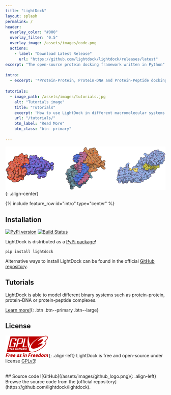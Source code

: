 ```yaml
---
title: "LightDock"
layout: splash
permalink: /
header:
  overlay_color: "#000"
  overlay_filter: "0.5"
  overlay_image: /assets/images/code.png
  actions:
    - label: "Download Latest Release"
      url: "https://github.com/lightdock/lightdock/releases/latest"
excerpt: "The open-source protein docking framework written in Python"

intro: 
  - excerpt: '*Protein-Protein, Protein-DNA and Protein-Peptide docking made easy*'

tutorials:
  - image_path: /assets/images/tutorials.jpg
    alt: "Tutorials image"
    title: "Tutorials"
    excerpt: 'How to use LightDock in different macromolecular systems.'
    url: "/tutorials/"
    btn_label: "Read More"
    btn_class: "btn--primary"

---
```


![LightDock Docking](assets/images/lightdock_docking.png){: .align-center}

{% include feature_row id="intro" type="center" %}


## Installation
[![PyPi version](https://img.shields.io/pypi/v/lightdock.svg)](https://pypi.org/project/lightdock/) [![Build Status](https://travis-ci.com/lightdock/lightdock.svg?branch=master)](https://travis-ci.com/lightdock/lightdock)

LightDock is distributed as a [PyPi package](https://pypi.org/project/lightdock/)!

```
pip install lightdock
```

Alternative ways to install LightDock can be found in the official [GitHub repository](https://github.com/lightdock/lightdock/blob/master/README.md).


## Tutorials

LightDock is able to model different binary systems such as protein-protein, protein-DNA or protein-peptide complexes.

[Learn more!](/tutorials/){: .btn .btn--primary .btn--large}


## License

![GPLv3](/assets/images/gplv3.png){: .align-left}
LightDock is free and open-source under license [GPLv3](https://www.gnu.org/licenses/quick-guide-gplv3.en.html)!

<br>
## Source code
![GitHub](/assets/images/github_logo.png){: .align-left}
Browse the source code from the [official repository](https://github.com/lightdock/lightdock).
